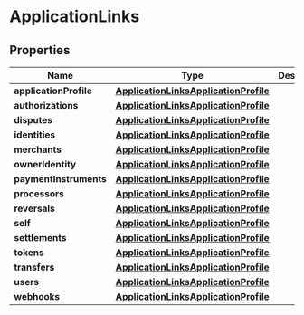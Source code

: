 

# ApplicationLinks


## Properties

| Name | Type | Description | Notes |
|------------ | ------------- | ------------- | -------------|
|**applicationProfile** | [**ApplicationLinksApplicationProfile**](ApplicationLinksApplicationProfile.md) |  |  [optional] |
|**authorizations** | [**ApplicationLinksApplicationProfile**](ApplicationLinksApplicationProfile.md) |  |  [optional] |
|**disputes** | [**ApplicationLinksApplicationProfile**](ApplicationLinksApplicationProfile.md) |  |  [optional] |
|**identities** | [**ApplicationLinksApplicationProfile**](ApplicationLinksApplicationProfile.md) |  |  [optional] |
|**merchants** | [**ApplicationLinksApplicationProfile**](ApplicationLinksApplicationProfile.md) |  |  [optional] |
|**ownerIdentity** | [**ApplicationLinksApplicationProfile**](ApplicationLinksApplicationProfile.md) |  |  [optional] |
|**paymentInstruments** | [**ApplicationLinksApplicationProfile**](ApplicationLinksApplicationProfile.md) |  |  [optional] |
|**processors** | [**ApplicationLinksApplicationProfile**](ApplicationLinksApplicationProfile.md) |  |  [optional] |
|**reversals** | [**ApplicationLinksApplicationProfile**](ApplicationLinksApplicationProfile.md) |  |  [optional] |
|**self** | [**ApplicationLinksApplicationProfile**](ApplicationLinksApplicationProfile.md) |  |  [optional] |
|**settlements** | [**ApplicationLinksApplicationProfile**](ApplicationLinksApplicationProfile.md) |  |  [optional] |
|**tokens** | [**ApplicationLinksApplicationProfile**](ApplicationLinksApplicationProfile.md) |  |  [optional] |
|**transfers** | [**ApplicationLinksApplicationProfile**](ApplicationLinksApplicationProfile.md) |  |  [optional] |
|**users** | [**ApplicationLinksApplicationProfile**](ApplicationLinksApplicationProfile.md) |  |  [optional] |
|**webhooks** | [**ApplicationLinksApplicationProfile**](ApplicationLinksApplicationProfile.md) |  |  [optional] |




